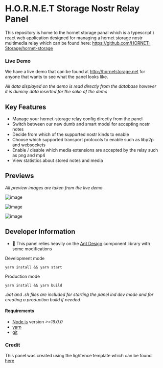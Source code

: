 # H.O.R.N.E.T Storage Nostr Relay Panel

This repository is home to the hornet storage panal which is a typescript / react web application designed for managing a hornet storage nostr multimedia relay which can be found here: https://github.com/HORNET-Storage/hornet-storage

### Live Demo
We have a live demo that can be found at http://hornetstorage.net for anyone that wants to see what the panel looks like.

*All data displayed on the demo is read directly from the database however it is dummy data inserted for the sake of the demo*

## Key Features
- Manage your hornet-storage relay config directly from the panel
- Switch between our new dumb and smart model for accepting nostr notes
- Decide from which of the supported nostr kinds to enable
- Choose which supported transport protocols to enable such as libp2p and websockets
- Enable / disable which media extensions are accepted by the relay such as png and mp4
- View statistics about stored notes and media

## Previews
*All preview images are taken from the live demo*

![image](https://github.com/HORNET-Storage/hornet-storage-panel/assets/138120736/e842844c-9010-4541-b84a-0487580107b9)

![image](https://github.com/HORNET-Storage/hornet-storage-panel/assets/138120736/cd725852-be97-4851-b014-4de00aa445d1)

![image](https://github.com/HORNET-Storage/hornet-storage-panel/assets/138120736/ff763518-d399-408b-b0b4-487292ef57d6)


## Developer Information
- 🐜 This panel relies heavily on the [Ant Design](https://ant.design/) component library with some modifications

Development mode
```
yarn install && yarn start
```

Production mode
```
yarn install && yarn build
```

*.bat and .sh files are included for starting the panel ind dev mode and for creating a production build if needed*

#### Requirements
- [Node.js](https://nodejs.org/en/) version _>=16.0.0_
- [yarn](https://yarnpkg.com/)
- [git](https://git-scm.com/)

### Credit
This panel was created using the lightence template which can be found [here](https://github.com/altence/lightence-ant-design-react-template)
